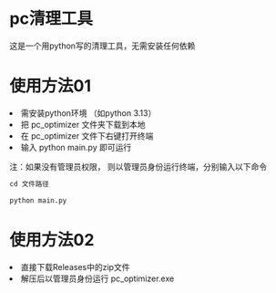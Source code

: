 # pc清理工具
这是一个用python写的清理工具，无需安装任何依赖


# 使用方法01
<li>需安装python环境 （如python 3.13）</li>
<li>把 pc_optimizer 文件夹下载到本地</li>
<li>在 pc_optimizer 文件下右键打开终端  </li>
<li>输入 python main.py 即可运行</li>

注：如果没有管理员权限，
则以管理员身份运行终端，分别输入以下命令

``` python
cd 文件路径
```
``` python
python main.py
```

# 使用方法02
<li>直接下载Releases中的zip文件</li>
<li>解压后以管理员身份运行 pc_optimizer.exe </li>

